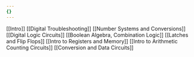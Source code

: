 ```yaml
---
{}
---
```

[[Intro]]
[[Digital Troubleshooting]]
[[Number Systems and Conversions]]
[[Digital Logic Circuits]]
[[Boolean Algebra, Combination Logic]]
[[Latches and Flip Flops]]
[[Intro to Registers and Memory]]
[[Intro to Arithmetic Counting Circuits]]
[[Conversion and Data Circuits]]